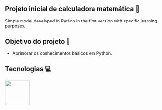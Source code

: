 ## Projeto inicial de calculadora matemática 🐍
Simple model developed in Python in the first version with specific learning purposes.

## Objetivo do projeto 🚀
- Aprimorar os conhecimentos básicos em Python.

## Tecnologias 💻
<div class="container">
    <img src="https://encrypted-tbn0.gstatic.com/images?q=tbn:ANd9GcRxe6IR3EKgALq0lEUvpW3GmPH8rpAv1cK0_w&s" width="80" height="80" />
</div>


